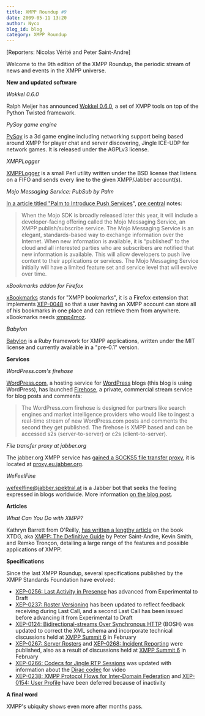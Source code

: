 ```yaml
---
title: XMPP Roundup #9
date: 2009-05-11 13:20
author: Nyco
blog_id: blog
category: XMPP Roundup
---
```


[Reporters: Nicolas Vérité and Peter Saint-Andre]

Welcome to the 9th edition of the XMPP Roundup, the periodic stream of news and events in the XMPP universe.

**New and updated software**

*Wokkel 0.6.0*

Ralph Meijer has announced [Wokkel 0.6.0](http://wokkel.ik.nu/), a set of XMPP tools on top of the Python Twisted framework.

*PySoy game engine*

[PySoy](http://www.pysoy.org/ "http://www.pysoy.org") is a 3d game engine including networking support being based around XMPP for player chat and server discovering, Jingle ICE-UDP for network games. It is released under the AGPLv3 license.

*XMPPLogger*

[XMPPLogger](http://www.ahzf.de/itstuff/XMPPLogger/) is a small Perl utility written under the BSD license that listens on a FIFO and sends every line to the given XMPP/Jabber account(s).

*Mojo Messaging Service: PubSub by Palm*

[In a article titled "Palm to Introduce Push Services](http://www.precentral.net/palm-introduce-push-services)", [pre central](http://www.precentral.net/) notes:

> When the Mojo SDK is broadly released later this year, it will 
> include a developer-facing offering called the Mojo Messaging Service, 
> an XMPP publish/subscribe service. The Mojo Messaging Service is an
> elegant, standards-based way to exchange information over the 
> Internet. When new information is available, it is “published” to the 
> cloud and all interested parties who are subscribers are notified that 
> new information is available. This will allow developers to push live 
> content to their applications or services. The Mojo Messaging Service 
> initially will have a limited feature set and service level that will 
> evolve over time.

*xBookmarks addon for Firefox*

[xBookmarks](https://addons.mozilla.org/en-US/firefox/addon/9970) stands for "XMPP bookmarks", it is a Firefox extension that implements [XEP-0048](https://xmpp.org/extensions/xep-0048.html) so that a user having an XMPP account can store all of his bookmarks in one place and can retrieve them from anywhere. xBookmarks needs [xmpp4moz](https://addons.mozilla.org/en-US/firefox/addon/3632).

*Babylon*

[Babylon](http://babylon.rubyforge.org/README_rdoc.html) is a Ruby framework for XMPP applications, written under the MIT license and currently available in a "pre-0.1" version.

**Services**

*WordPress.com's firehose*

[WordPress.com](http://wordpress.com/), a hosting service for [WordPress](http://wordpress.org) blogs (this blog is using WordPress), has launched [Firehose](http://en.wordpress.com/firehose/), a private, commercial stream service for blog posts and comments:

> The WordPress.com firehose is designed for partners like search 
> engines and market intelligence providers who would like to ingest a 
> real-time stream of new WordPress.com posts and comments the second 
> they get published. The firehose is XMPP based and can be accessed s2s 
> (server-to-server) or c2s (client-to-server).

*File transfer proxy at jabber.org*

The jabber.org XMPP service has [gained a SOCKS5 file transfer proxy](http://www.jabber.org/index.php/2009/05/new-file-transfer-proxy/), it is located at [proxy.eu.jabber.org](xmpp:proxy.eu.jabber.org).

*WeFeelFine*

[wefeelfine@jabber.spektral.at](xmpp:wefeelfine@jabber.spektral.at) is a Jabber bot that seeks the feeling expressed in blogs worldwide. More information [on the blog post](http://blog.disktree.net/?p=84).

**Articles**

*What Can You Do with XMPP?*

Kathryn Barrett from O'Reilly, [has written a lengthy article](http://fyi.oreilly.com/2009/05/what-can-you-do-with-xmpp.html) on the book XTDG, aka [XMPP: The Definitive Guide](http://oreilly.com/catalog/9780596521264/) by Peter Saint-Andre, Kevin Smith, and Remko Tronçon, detailing a large range of the features and possible applications of XMPP.

**Specifications**

Since the last XMPP Roundup, several specifications published by the XMPP Standards Foundation have evolved:

-   [XEP-0256: Last Activity in Presence](https://xmpp.org/extensions/xep-0256.html) has advanced from Experimental to Draft
-   [XEP-0237: Roster Versioning](https://xmpp.org/extensions/xep-0237.html) has been updated to reflect feedback receiving during Last Call, and a second Last Call has been issued before advancing it from Experimental to
    Draft
-   [XEP-0124: Bidirectional-streams Over Synchronous HTTP](https://xmpp.org/extensions/xep-0124.html) (BOSH) was updated to correct the XML schema and incorporate technical discussions held at [XMPP Summit 6](https://xmpp.org/summit/summit6.shtml) in February
-   [XEP-0267: Server Rosters](https://xmpp.org/extensions/xep-0267.html) and [XEP-0268: Incident Reporting](https://xmpp.org/extensions/xep-0268.html) were published, also as a result of discussions held at [XMPP Summit 6](https://xmpp.org/summit/summit6.shtml) in February
-   [XEP-0266: Codecs for Jingle RTP Sessions](https://xmpp.org/extensions/xep-0266.html) was updated with information about the [Dirac codec](http://diracvideo.org/) for video
-   [XEP-0238: XMPP Protocol Flows for Inter-Domain Federation](https://xmpp.org/extensions/xep-0238.html) and [XEP-0154: User Profile](https://xmpp.org/extensions/xep-0154.html) have been deferred because of inactivity

**A final word**

XMPP's ubiquity shows even more after months pass.
